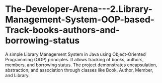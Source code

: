 # The-Developer-Arena---2.Library-Management-System-OOP-based-Track-books-authors-and-borrowing-status
A simple Library Management System in Java using Object-Oriented Programming (OOP) principles. It allows tracking of books, authors, members, and borrowing status. The project demonstrates encapsulation, abstraction, and association through classes like Book, Author, Member, and Library.
